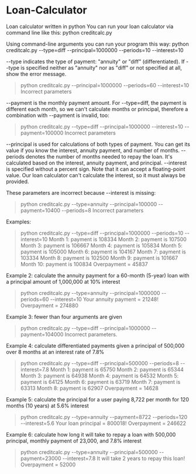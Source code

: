 # Loan-Calculator
Loan calculator written in python
You can run your loan calculator via command line like this:
python creditcalc.py

Using command-line arguments you can run your program this way:
python creditcalc.py --type=diff --principal=1000000 --periods=10 --interest=10

--type indicates the type of payment: "annuity" or "diff" (differentiated). If --type is specified neither as "annuity" nor as "diff" or not specified at all, show the error message.
> python creditcalc.py --principal=1000000 --periods=60 --interest=10
Incorrect parameters

--payment is the monthly payment amount. For --type=diff, the payment is different each month, so we can't calculate months or principal, therefore a combination with --payment is invalid, too:
> python creditcalc.py --type=diff --principal=1000000 --interest=10 --payment=100000
Incorrect parameters

--principal is used for calculations of both types of payment. You can get its value if you know the interest, annuity payment, and number of months.
--periods denotes the number of months needed to repay the loan. It's calculated based on the interest, annuity payment, and principal.
--interest is specified without a percent sign. Note that it can accept a floating-point value. Our loan calculator can't calculate the interest, so it must always be provided. 

These parameters are incorrect because --interest is missing:
> python creditcalc.py --type=annuity --principal=100000 --payment=10400 --periods=8
Incorrect parameters

Examples:
> python creditcalc.py --type=diff --principal=1000000 --periods=10 --interest=10
Month 1: payment is 108334
Month 2: payment is 107500
Month 3: payment is 106667
Month 4: payment is 105834
Month 5: payment is 105000
Month 6: payment is 104167
Month 7: payment is 103334
Month 8: payment is 102500
Month 9: payment is 101667
Month 10: payment is 100834
Overpayment = 45837

Example 2: calculate the annuity payment for a 60-month (5-year) loan with a principal amount of 1,000,000 at 10% interest
> python creditcalc.py --type=annuity --principal=1000000 --periods=60 --interest=10
Your annuity payment = 21248!
Overpayment = 274880

Example 3: fewer than four arguments are given
> python creditcalc.py --type=diff --principal=1000000 --payment=104000
Incorrect parameters.

Example 4: calculate differentiated payments given a principal of 500,000 over 8 months at an interest rate of 7.8%
> python creditcalc.py --type=diff --principal=500000 --periods=8 --interest=7.8
Month 1: payment is 65750
Month 2: payment is 65344
Month 3: payment is 64938
Month 4: payment is 64532
Month 5: payment is 64125
Month 6: payment is 63719
Month 7: payment is 63313
Month 8: payment is 62907
Overpayment = 14628

Example 5: calculate the principal for a user paying 8,722 per month for 120 months (10 years) at 5.6% interest
> python creditcalc.py --type=annuity --payment=8722 --periods=120 --interest=5.6
Your loan principal = 800018!
Overpayment = 246622

Example 6: calculate how long it will take to repay a loan with 500,000 principal, monthly payment of 23,000, and 7.8% interest
> python creditcalc.py --type=annuity --principal=500000 --payment=23000 --interest=7.8
It will take 2 years to repay this loan!
Overpayment = 52000
